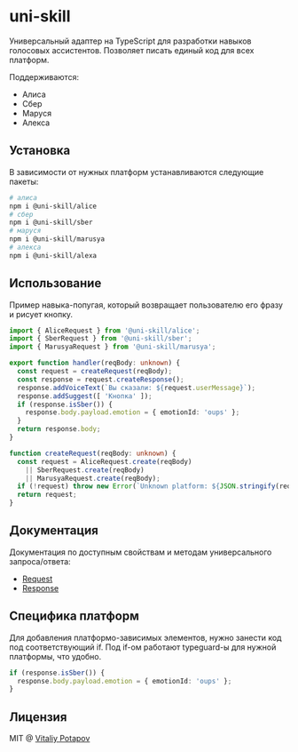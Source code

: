 # uni-skill
Универсальный адаптер на TypeScript для разработки навыков голосовых ассистентов.
Позволяет писать единый код для всех платформ.

Поддерживаются:
* Алиса
* Сбер
* Маруся
* Алекса

## Установка
В зависимости от нужных платформ устанавливаются следующие пакеты:
```sh
# алиса
npm i @uni-skill/alice
# сбер
npm i @uni-skill/sber
# маруся
npm i @uni-skill/marusya
# алекса
npm i @uni-skill/alexa
```

## Использование
Пример навыка-попугая, который возвращает пользователю его фразу и рисует кнопку.
```ts
import { AliceRequest } from '@uni-skill/alice';
import { SberRequest } from '@uni-skill/sber';
import { MarusyaRequest } from '@uni-skill/marusya';

export function handler(reqBody: unknown) {
  const request = createRequest(reqBody);
  const response = request.createResponse();
  response.addVoiceText(`Вы сказали: ${request.userMessage}`);
  response.addSuggest([ 'Кнопка' ]);
  if (response.isSber()) {
    response.body.payload.emotion = { emotionId: 'oups' };
  }
  return response.body;
}

function createRequest(reqBody: unknown) {
  const request = AliceRequest.create(reqBody)
    || SberRequest.create(reqBody)
    || MarusyaRequest.create(reqBody);
  if (!request) throw new Error(`Unknown platform: ${JSON.stringify(reqBody)}`);
  return request;
}
```

## Документация
Документация по доступным свойствам и методам универсального запроса/ответа:
* [Request](p/core/src/request/types.ts)
* [Response](p/core/src/response/types.ts)

## Специфика платформ
Для добавления платформо-зависимых элементов, нужно занести код под соответствующий if.
Под if-ом работают typeguard-ы для нужной платформы, что удобно.
```ts
if (response.isSber()) {
  response.body.payload.emotion = { emotionId: 'oups' };
}
```

## Лицензия
MIT @ [Vitaliy Potapov](https://github.com/vitalets)
